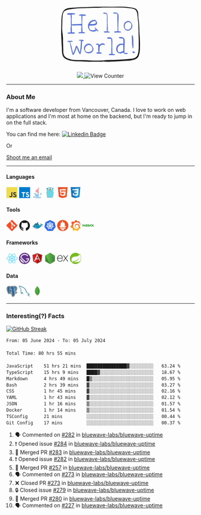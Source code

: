 <div align="center">
    <img src="./img/hello_world.webp" height="200px" width="">
    <div>
        <a href="https://www.linkedin.com/in/ajhollid">
            <img src="https://img.shields.io/badge/LinkedIn-blue"/>
        </a>
        <img src="https://komarev.com/ghpvc/?username=ajhollid&color=yellow" alt="View Counter">
    </div>
</div>

---

### About Me

I'm a software developer from Vancouver, Canada. I love to work on web applications and I'm most at home on the backend, but I'm ready to jump in on the full stack.

You can find me here: [![Linkedin Badge](https://img.shields.io/badge/-ajhollid-blue?style=flat&logo=Linkedin&logoColor=white)](https://www.linkedin.com/in/ajhollid)

Or

[Shoot me an email](mailto:ajhollid@gmail.com)

---

#### Languages

<div>
    <img src="./img/devicons/javascript-original.svg" width=30 height=30 alt="JavaScript">
    <img src="/img/devicons/typescript-original.svg" width=30 height=30 alt="TypeScript">
    <img src="./img/devicons/java-original.svg" width=30 height=30 alt="Java">
    <img src="./img/devicons/go-original.svg" width=30 height=30 alt="Golang">
    <img src="./img/devicons/html5-original.svg" width=30 height=30 alt="HTML 5">
    <img src="./img/devicons/css3-original.svg" width=30 height=30 alt="CSS 3">
</div>

#### Tools

<div>
    <img src="./img/devicons/git-original.svg" width=30 height=30 alt="Git">
    <img src="./img/devicons/github-original.svg" width=30 height=30 alt="Github">
    <img src="./img/devicons/docker-original.svg" width=30 
    height=30 alt="Docker">
    <img src="./img/devicons/kubernetes-original.svg" width=30 height=30 alt="K8">
    <img src="./img/devicons/prometheus-original.svg" width=30 height=30 alt="Prometheus">
    <img src="./img/devicons/grafana-original.svg" width=30 height=30 alt="Grafana">
    <img src="./img/devicons/nginx-original.svg" width=30 height=30 alt="Nginx">
</div>

#### Frameworks

<div>
    <img src="./img/devicons/react-original.svg" width=30 height=30 alt="React">
    <img src="./img/devicons/gatsby-original.svg" width=30 height=30 alt="Gatsby">
    <img src="./img/devicons/angularjs-original.svg" width=30 height=30 alt="AngularJS">
    <img src="./img/devicons/nodejs-original.svg" width=30 height=30 alt="NodeJS">
    <img src="./img/devicons/express-original.svg" width=30 height=30 alt="Express">
    <img src="./img/devicons/spring-original.svg" width=30 height=30 alt="Spring">
</div>

#### Data

<div>
    <img src="./img/devicons/postgresql-original.svg" width=30 height=30 alt="Postgresql">
    <img src="./img/devicons/mysql-original.svg" width=30 height=30 alt="Mysql">
    <img src="./img/devicons/mongodb-original.svg" width=30 height=30 alt="MongoDB">
</div>

---

### Interesting(?) Facts

[![GitHub Streak](http://github-readme-streak-stats.herokuapp.com?user=ajhollid)](https://git.io/streak-stats)

 <!--START_SECTION:waka-->

```txt
From: 05 June 2024 - To: 05 July 2024

Total Time: 80 hrs 55 mins

JavaScript    51 hrs 21 mins  ███████████████▓░░░░░░░░░   63.24 %
TypeScript    15 hrs 9 mins   ████▓░░░░░░░░░░░░░░░░░░░░   18.67 %
Markdown      4 hrs 49 mins   █▒░░░░░░░░░░░░░░░░░░░░░░░   05.95 %
Bash          2 hrs 39 mins   ▓░░░░░░░░░░░░░░░░░░░░░░░░   03.27 %
CSS           1 hr 45 mins    ▓░░░░░░░░░░░░░░░░░░░░░░░░   02.16 %
YAML          1 hr 43 mins    ▓░░░░░░░░░░░░░░░░░░░░░░░░   02.12 %
JSON          1 hr 16 mins    ▒░░░░░░░░░░░░░░░░░░░░░░░░   01.57 %
Docker        1 hr 14 mins    ▒░░░░░░░░░░░░░░░░░░░░░░░░   01.54 %
TSConfig      21 mins         ░░░░░░░░░░░░░░░░░░░░░░░░░   00.44 %
Git Config    17 mins         ░░░░░░░░░░░░░░░░░░░░░░░░░   00.37 %
```

<!--END_SECTION:waka-->


<!--START_SECTION:activity-->
1. 🗣 Commented on [#282](https://github.com/bluewave-labs/bluewave-uptime/issues/282#issuecomment-2212603630) in [bluewave-labs/bluewave-uptime](https://github.com/bluewave-labs/bluewave-uptime)
2. ❗ Opened issue [#284](https://github.com/bluewave-labs/bluewave-uptime/issues/284) in [bluewave-labs/bluewave-uptime](https://github.com/bluewave-labs/bluewave-uptime)
3. 🎉 Merged PR [#283](https://github.com/bluewave-labs/bluewave-uptime/pull/283) in [bluewave-labs/bluewave-uptime](https://github.com/bluewave-labs/bluewave-uptime)
4. ❗ Opened issue [#282](https://github.com/bluewave-labs/bluewave-uptime/issues/282) in [bluewave-labs/bluewave-uptime](https://github.com/bluewave-labs/bluewave-uptime)
5. 🎉 Merged PR [#257](https://github.com/bluewave-labs/bluewave-uptime/pull/257) in [bluewave-labs/bluewave-uptime](https://github.com/bluewave-labs/bluewave-uptime)
6. 🗣 Commented on [#273](https://github.com/bluewave-labs/bluewave-uptime/pull/273#issuecomment-2212300787) in [bluewave-labs/bluewave-uptime](https://github.com/bluewave-labs/bluewave-uptime)
7. ❌ Closed PR [#273](https://github.com/bluewave-labs/bluewave-uptime/pull/273) in [bluewave-labs/bluewave-uptime](https://github.com/bluewave-labs/bluewave-uptime)
8. 🔒 Closed issue [#279](https://github.com/bluewave-labs/bluewave-uptime/issues/279) in [bluewave-labs/bluewave-uptime](https://github.com/bluewave-labs/bluewave-uptime)
9. 🎉 Merged PR [#280](https://github.com/bluewave-labs/bluewave-uptime/pull/280) in [bluewave-labs/bluewave-uptime](https://github.com/bluewave-labs/bluewave-uptime)
10. 🗣 Commented on [#227](https://github.com/bluewave-labs/bluewave-uptime/issues/227#issuecomment-2211683502) in [bluewave-labs/bluewave-uptime](https://github.com/bluewave-labs/bluewave-uptime)
<!--END_SECTION:activity-->
